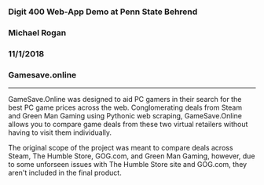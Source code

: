 ### Digit 400 Web-App Demo at Penn State Behrend
 
### Michael Rogan
 
### 11/1/2018

### Gamesave.online
---
GameSave.Online was designed to aid PC gamers in their search for the best PC game prices across the web. Conglomerating deals from Steam and Green Man Gaming using Pythonic web scraping, GameSave.Online allows you to compare game deals from these two virtual retailers without having to visit them individually.

The original scope of the project was meant to compare deals across Steam, The Humble Store, GOG.com, and Green Man Gaming, however, due to some unforseen issues with The Humble Store site and GOG.com, they aren't included in the final product.
